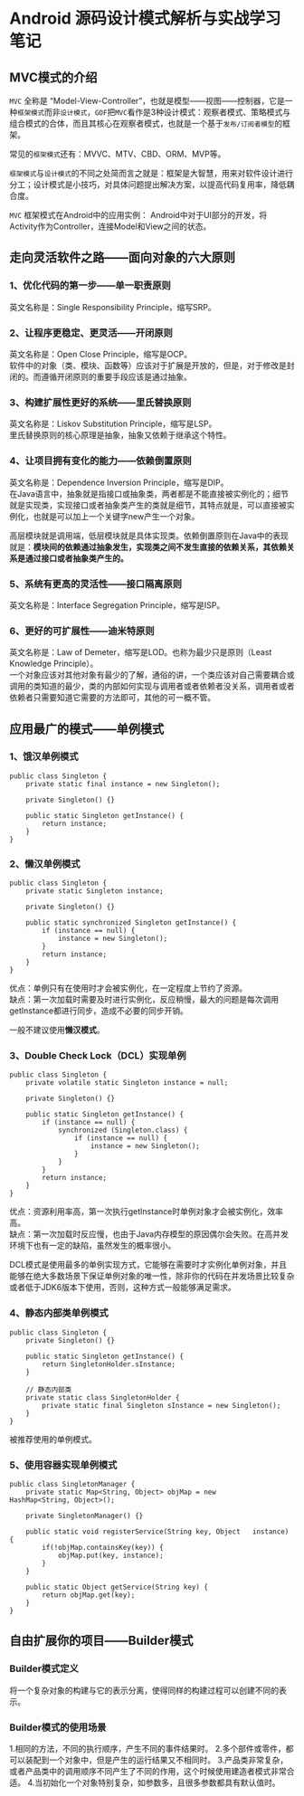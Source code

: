 # Android 源码设计模式解析与实战学习笔记

## MVC模式的介绍

`MVC` 全称是 “Model-View-Controller”，也就是模型——视图——控制器，它是一种`框架模式`而非`设计模式`，`GOF`把`MVC`看作是3种设计模式：观察者模式、策略模式与组合模式的合体，而且其核心在观察者模式，也就是一个基于`发布/订阅者模型`的框架。

常见的`框架模式`还有：MVVC、MTV、CBD、ORM、MVP等。

`框架模式`与`设计模式`的不同之处简而言之就是：框架是大智慧，用来对软件设计进行分工；设计模式是小技巧，对具体问题提出解决方案，以提高代码复用率，降低耦合度。 

`MVC` 框架模式在Android中的应用实例：
Android中对于UI部分的开发，将Activity作为Controller，连接Model和View之间的状态。


## 走向灵活软件之路——面向对象的六大原则

### 1、优化代码的第一步——单一职责原则
英文名称是：Single Responsibility Principle，缩写SRP。

### 2、让程序更稳定、更灵活——开闭原则
英文名称是：Open Close Principle，缩写是OCP。    
软件中的对象（类、模块、函数等）应该对于扩展是开放的，但是，对于修改是封闭的。而遵循开闭原则的重要手段应该是通过抽象。

### 3、构建扩展性更好的系统——里氏替换原则
英文名称是：Liskov Substitution Principle，缩写是LSP。   
里氏替换原则的核心原理是抽象，抽象又依赖于继承这个特性。

### 4、让项目拥有变化的能力——依赖倒置原则
英文名称是：Dependence Inversion Principle，缩写是DIP。  
在Java语言中，抽象就是指接口或抽象类，两者都是不能直接被实例化的；细节就是实现类，实现接口或者抽象类产生的类就是细节，其特点就是，可以直接被实例化，也就是可以加上一个关键字new产生一个对象。     

高层模块就是调用端，低层模块就是具体实现类。依赖倒置原则在Java中的表现就是：**模块间的依赖通过抽象发生，实现类之间不发生直接的依赖关系，其依赖关系是通过接口或者抽象类产生的。**

### 5、系统有更高的灵活性——接口隔离原则
英文名称是：Interface Segregation Principle，缩写是ISP。

### 6、更好的可扩展性——迪米特原则
英文名称是：Law of Demeter，缩写是LOD。也称为最少只是原则（Least Knowledge Principle）。  
一个对象应该对其他对象有最少的了解，通俗的讲，一个类应该对自己需要耦合或调用的类知道的最少，类的内部如何实现与调用者或者依赖者没关系，调用者或者依赖者只需要知道它需要的方法即可，其他的可一概不管。


## 应用最广的模式——单例模式
### 1、饿汉单例模式
```
public class Singleton {
	private static final instance = new Singleton();

	private Singleton() {}

	public static Singleton getInstance() {
		return instance;
	}
}
```

### 2、懒汉单例模式
```
public class Singleton {
	private static Singleton instance;

	private Singleton() {}

	public static synchronized Singleton getInstance() {
		if (instance == null) {
			instance = new Singleton();
		}
		return instance;
	}
}
```       

优点：单例只有在使用时才会被实例化，在一定程度上节约了资源。   
缺点：第一次加载时需要及时进行实例化，反应稍慢，最大的问题是每次调用getInstance都进行同步，造成不必要的同步开销。

一般不建议使用**懒汉模式**。

### 3、Double Check Lock（DCL）实现单例
```
public class Singleton {
	private volatile static Singleton instance = null;

	private Singleton() {}

	public static Singleton getInstance() {
		if (instance == null) {
			synchronized (Singleton.class) {
				if (instance == null) {
					instance = new Singleton();
				}
			}
		}
		return instance;
	}
}
```      

优点：资源利用率高，第一次执行getInstance时单例对象才会被实例化，效率高。     
缺点：第一次加载时反应慢，也由于Java内存模型的原因偶尔会失败。在高并发环境下也有一定的缺陷，虽然发生的概率很小。         

DCL模式是使用最多的单例实现方式，它能够在需要时才实例化单例对象，并且能够在绝大多数场景下保证单例对象的唯一性，除非你的代码在并发场景比较复杂或者低于JDK6版本下使用，否则，这种方式一般能够满足需求。

### 4、静态内部类单例模式
```
public class Singleton {
	private Singleton() {}

	public static Singleton getInstance() {
		return SingletonHolder.sInstance;
	}

	// 静态内部类
	private static class SingletonHolder {
		private static final Singleton sInstance = new Singleton();
	}
}
```

被推荐使用的单例模式。

### 5、使用容器实现单例模式
```
public class SingletonManager {
	private static Map<String, Object> objMap = new 	HashMap<String, Object>();

	private SingletonManager() {}

	public static void registerService(String key, Object 	instance) {
		if(!objMap.containsKey(key)) {
			objMap.put(key, instance);
		}
	}

	public static Object getService(String key) {
		return objMap.get(key);
	}
}
```

## 自由扩展你的项目——Builder模式
### Builder模式定义
将一个复杂对象的构建与它的表示分离，使得同样的构建过程可以创建不同的表示。

### Builder模式的使用场景
1.相同的方法，不同的执行顺序，产生不同的事件结果时。
2.多个部件或零件，都可以装配到一个对象中，但是产生的运行结果又不相同时。
3.产品类非常复杂，或者产品类中的调用顺序不同产生了不同的作用，这个时候使用建造者模式非常合适。
4.当初始化一个对象特别复杂，如参数多，且很多参数都具有默认值时。